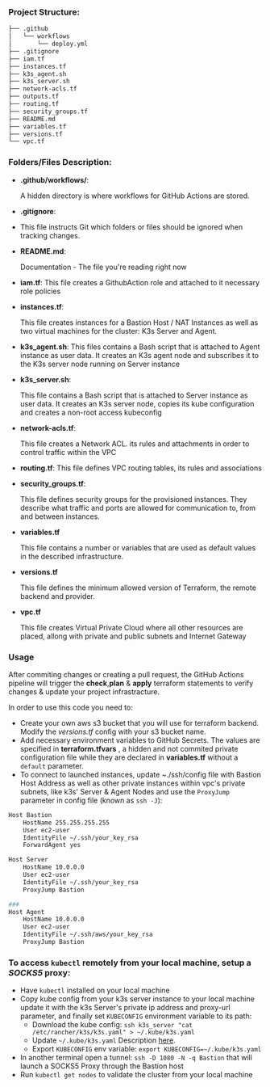 ### Project Structure:

```bash
├── .github
│   └── workflows
│       └── deploy.yml
├── .gitignore
├── iam.tf
├── instances.tf
├── k3s_agent.sh
├── k3s_server.sh
├── network-acls.tf
├── outputs.tf
├── routing.tf
├── security_groups.tf
├── README.md
├── variables.tf
├── versions.tf
└── vpc.tf
```

### Folders/Files Description:

- **.github/workflows/**:

  A hidden directory is where workflows for GitHub Actions are stored.

- **.gitignore**:
- This file instructs Git which folders or files should be ignored when tracking changes.
- **README.md**:

  Documentation - The file you're reading right now

- **iam.tf**:
  This file creates a GithubAction role and attached to it necessary role policies
- **instances.tf**:

  This file creates instances for a Bastion Host / NAT Instances as well as two virtual machines for the cluster: K3s Server and Agent.

- **k3s_agent.sh**:
  This files contains a Bash script that is attached to Agent instance as user data. It creates an K3s agent node and subscribes it to the K3s server node running on Server instance
- **k3s_server.sh**:

  This file contains a Bash script that is attached to Server instance as user data. It creates an K3s server node, copies its kube configuration and creates a non-root access kubeconfig

- **network-acls.tf**:

  This file creates a Network ACL. its rules and attachments in order to control traffic within the VPC

- **routing.tf**:
  This file defines VPC routing tables, its rules and associations
- **security_groups.tf**:

  This file defines security groups for the provisioned instances. They describe what traffic and ports are allowed for communication to, from and between instances.

- **variables.tf**

  This file contains a number or variables that are used as default values in the described infrastructure.

- **versions.tf**

  This file defines the minimum allowed version of Terraform, the remote backend and provider.

- **vpc.tf**

  This file creates Virtual Private Cloud where all other resources are placed, allong with private and public subnets and Internet Gateway

### Usage

After commiting changes or creating a pull request, the GitHub Actions pipeline will trigger the **check**,**plan** & **apply** terraform statements to verify changes & update your project infrastracture.

In order to use this code you need to:

- Create your own aws s3 bucket that you will use for terraform backend. Modify the _versions.tf_ config with your s3 bucket name.
- Add necessary environment variables to GitHub Secrets. The values are specified in **terraform.tfvars** , a hidden and not commited private configuration file while they are declared in **variables.tf** without a `default` parameter.
- To connect to launched instances, update ~./ssh/config file with Bastion Host Address as well as other private instances within vpc's private subnets, like k3s' Server & Agent Nodes and use the `ProxyJump` parameter in config file (known as `ssh -J`):

```bash
Host Bastion
    HostName 255.255.255.255
    User ec2-user
    IdentityFile ~/.ssh/your_key_rsa
    ForwardAgent yes

Host Server
    HostName 10.0.0.0
    User ec2-user
    IdentityFile ~/.ssh/your_key_rsa
    ProxyJump Bastion

###
Host Agent
    HostName 10.0.0.0
    User ec2-user
    IdentityFile ~/.ssh/aws/your_key_rsa
    ProxyJump Bastion

```

### To access `kubectl` remotely from your local machine, setup a _SOCKS5_ proxy:

- Have `kubectl` installed on your local machine
- Copy kube config from your k3s server instance to your local machine update it with the k3s Server's private ip address and proxy-url parameter, and finally set `KUBECONFIG` environment variable to its path:
  - Download the kube config: `ssh k3s_server "cat /etc/rancher/k3s/k3s.yaml" > ~/.kube/k3s.yaml`
  - Update `~/.kube/k3s.yaml` Description [here](https://kubernetes.io/docs/tasks/extend-kubernetes/socks5-proxy-access-api/).
  - Export `KUBECONFIG` env variable: `export KUBECONFIG=~/.kube/k3s.yaml`
- In another terminal open a tunnel: `ssh -D 1080 -N -q Bastion` that will launch a SOCKS5 Proxy through the Bastion host
- Run `kubectl get nodes` to validate the cluster from your local machine
